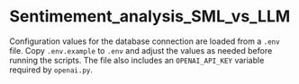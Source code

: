 # Sentimement_analysis_SML_vs_LLM

Configuration values for the database connection are loaded from a `.env` file.
Copy `.env.example` to `.env` and adjust the values as needed before running
the scripts. The file also includes an `OPENAI_API_KEY` variable required by
`openai.py`.
